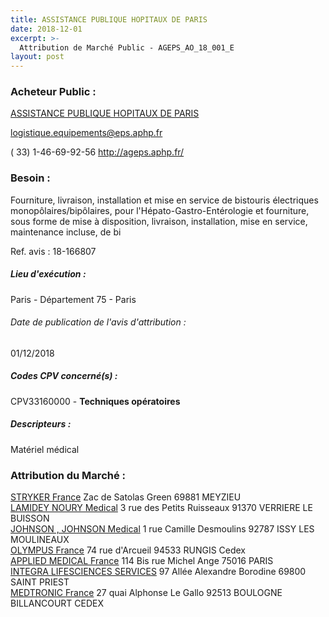 ```yaml
---
title: ASSISTANCE PUBLIQUE HOPITAUX DE PARIS
date: 2018-12-01
excerpt: >-
  Attribution de Marché Public - AGEPS_AO_18_001_E
layout: post
---
```


### Acheteur Public : 
<a href="/acheteur-138/siren-267500452"> ASSISTANCE PUBLIQUE HOPITAUX DE PARIS</a><br/>



logistique.equipements@eps.aphp.fr

( 33) 1-46-69-92-56
http://ageps.aphp.fr/
### Besoin :

Fourniture, livraison, installation et mise en service de bistouris électriques monopôlaires/bipôlaires, pour l'Hépato-Gastro-Entérologie et fourniture, sous forme de mise à disposition, livraison, installation, mise en service, maintenance incluse, de bi

Ref. avis : 18-166807


##### Lieu d'exécution :

Paris - Département 75 - Paris

###### Date de publication de l'avis d'attribution : 
01/12/2018

##### Codes CPV concerné(s) :
CPV33160000 - **Techniques opératoires** <br/>

##### Descripteurs :
Matériel médical <br/>

### Attribution du Marché :
<a href="/entreprise-548/siren-333710275"> STRYKER France</a>    Zac de Satolas Green 69881 MEYZIEU <br/>
<a href="/entreprise-562/siren-445145105"> LAMIDEY NOURY Medical</a>    3 rue des Petits Ruisseaux 91370 VERRIERE LE BUISSON <br/>
<a href="/entreprise-573/siren-612030619"> JOHNSON , JOHNSON Medical</a>    1 rue Camille Desmoulins 92787 ISSY LES MOULINEAUX <br/>
<a href="/entreprise-573/siren-582026324"> OLYMPUS France</a>    74 rue d'Arcueil 94533 RUNGIS Cedex <br/>
<a href="/entreprise-566/siren-490755659"> APPLIED MEDICAL France</a>    114 Bis rue Michel Ange 75016 PARIS <br/>
<a href="/entreprise-566/siren-492534466"> INTEGRA LIFESCIENCES SERVICES</a>    97 Allée Alexandre Borodine 69800 SAINT PRIEST <br/>
<a href="/entreprise-573/siren-722008232"> MEDTRONIC France</a>    27 quai Alphonse Le Gallo 92513 BOULOGNE BILLANCOURT CEDEX <br/>
